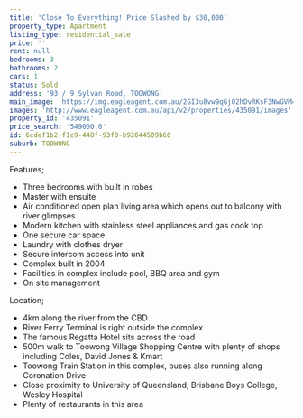```yaml
---
title: 'Close To Everything! Price Slashed by $30,000'
property_type: Apartment
listing_type: residential_sale
price: ''
rent: null
bedrooms: 3
bathrooms: 2
cars: 1
status: Sold
address: '93 / 9 Sylvan Road, TOOWONG'
main_image: 'https://img.eagleagent.com.au/2GI3u8vw9qGj02hDvRKsF3NwGVM=/1280x854/smart/https://s3-us-west-2.amazonaws.com/eagleagent-orig/images/6820409/109970336-image-M.jpg'
images: 'http://www.eagleagent.com.au/api/v2/properties/435091/images'
property_id: '435091'
price_search: '549000.0'
id: 6cdef1b2-f1c9-448f-93f0-b92644509b60
suburb: TOOWONG
---
```

Features;
*  Three bedrooms with built in robes
*  Master with ensuite
*  Air conditioned open plan living area which opens out to balcony with river glimpses
*  Modern kitchen with stainless steel appliances and gas cook top
*  One secure car space
*  Laundry with clothes dryer
*  Secure intercom access into unit
*  Complex built in 2004
*  Facilities in complex include pool, BBQ area and gym
*  On site management

Location;
*  4km along the river from the CBD
*  River Ferry Terminal is right outside the complex
*  The famous Regatta Hotel sits across the road
*  500m walk to Toowong Village Shopping Centre with plenty of shops including Coles, David Jones & Kmart
*  Toowong Train Station in this complex, buses also running along Coronation Drive
*  Close proximity to University of Queensland, Brisbane Boys College, Wesley Hospital
*  Plenty of restaurants in this area